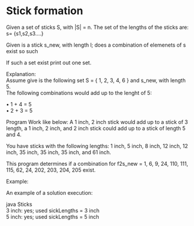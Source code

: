 # Stick formation

Given a set of sticks S, with |S| = n. The set of the lengths of the sticks are:
s= {s1,s2,s3....}

Given is a stick s_new, with length l; does a combination of elemenets of s exist so such



If such a set exist print out one set.<br>

Explanation: <br>
Assume give is the following set S = { 1, 2, 3, 4, 6 } and s_new, with length 5.<br>
The following combinations would add up to the lenght of 5:<br>

• 1 + 4 = 5 <br>
• 2 + 3 = 5 <br>

Program Work like below: 
A 1 inch, 2 inch stick would add up to a stick of 3 length, a 1 inch, 2 inch, and 2 inch stick could add up to a stick of 
length 5 and 4.


You have sticks with the following lengths: 1 inch, 5 inch, 8 inch, 12 inch, 12 inch, 35 inch, 35 inch, 35 inch, and 61 inch.

This program determines if a combination for f2s_new = 1, 6, 9, 24, 110, 111, 115, 62, 24, 202, 203, 204, 205 exist.<br>

Example:<br>

An example of a solution execution:<br>

java Sticks <br>
3 inch:        yes; used sickLengths = 3 inch<br>
5 inch:        yes; used sickLengths = 5 inch
